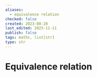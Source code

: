 ```yaml
---
aliases:
  - equivalence relation
checked: false
created: 2023-08-28
last_edited: 2023-11-11
publish: false
tags: maths, list[str]
type: str
---
```

# Equivalence relation
